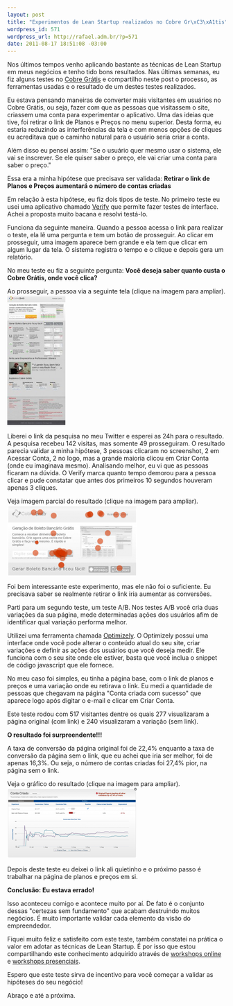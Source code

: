 ```yaml
--- 
layout: post
title: "Experimentos de Lean Startup realizados no Cobre Gr\xC3\xA1tis"
wordpress_id: 571
wordpress_url: http://rafael.adm.br/?p=571
date: 2011-08-17 18:51:08 -03:00
---
```

Nos últimos tempos venho aplicando bastante as técnicas de Lean Startup em meus negócios e tenho tido bons resultados. Nas últimas semanas, eu fiz alguns testes no <a href="http://cobregratis.com.br">Cobre Grátis</a> e compartilho neste post o processo, as ferramentas usadas e o resultado de um destes testes realizados.

Eu estava pensando maneiras de converter mais visitantes em usuários no Cobre Grátis, ou seja, fazer com que as pessoas que visitassem o site, criassem uma conta para experimentar o aplicativo. Uma das ideias que tive, foi retirar o link de Planos e Preços no menu superior. Desta forma, eu estaria reduzindo as interferências da tela e com menos opções de cliques eu acreditava que o caminho natural para o usuário seria criar a conta.

Além disso eu pensei assim: "Se o usuário quer mesmo usar o sistema, ele vai se inscrever. Se ele quiser saber o preço, ele vai criar uma conta para saber o preço."

Essa era a minha hipótese que precisava ser validada:
<strong>Retirar o link de Planos e Preços aumentará o número de contas criadas</strong>

Em relação à esta hipótese, eu fiz dois tipos de teste. No primeiro teste eu usei uma aplicativo chamado <a href="http://verifyapp.com">Verify</a> que permite fazer testes de interface. Achei a proposta muito bacana e resolvi testá-lo.

Funciona da seguinte maneira. Quando a pessoa acessa o link para realizar o teste, ela lê uma pergunta e tem um botão de prosseguir. Ao clicar em prosseguir, uma imagem aparece bem grande e ela tem que clicar em algum lugar da tela. O sistema registra o tempo e o clique e depois gera um relatório.

No meu teste eu fiz a seguinte pergunta:
<strong>Você deseja saber quanto custa o Cobre Grátis, onde você clica?</strong>

Ao prosseguir, a pessoa via a seguinte tela (clique na imagem para ampliar).
<a href="/wp-content/uploads/2011/08/cobregratis-sem-link.jpg"><img src="/wp-content/uploads/2011/08/cobregratis-sem-link-134x300.jpg" alt="" title="cobregratis-sem-link" width="134" height="300" class="aligncenter size-medium wp-image-573" /></a>

Liberei o link da pesquisa no meu Twitter e esperei as 24h para o resultado.
A pesquisa recebeu 142 visitas, mas somente 49 prosseguiram.
O resultado parecia validar a minha hipótese, 3 pessoas clicaram no screenshot, 2 em Acessar Conta, 2 no logo, mas a grande maioria clicou em Criar Conta (onde eu imaginava mesmo).
Analisando melhor, eu vi que as pessoas ficaram na dúvida. O Verify marca quanto tempo demorou para a pessoa clicar e pude constatar que antes dos primeiros 10 segundos houveram apenas 3 cliques.

Veja imagem parcial do resultado (clique na imagem para ampliar).
<a href="/wp-content/uploads/2011/08/cobregratis-resultado-verify-leanstartup.png"><img src="/wp-content/uploads/2011/08/cobregratis-resultado-verify-leanstartup-300x163.png" alt="" title="cobregratis-resultado-verify-leanstartup" width="300" height="163" class="aligncenter size-medium wp-image-589" /></a>

Foi bem interessante este experimento, mas ele não foi o suficiente. Eu precisava saber se realmente retirar o link iria aumentar as conversões.

Parti para um segundo teste, um teste A/B. Nos testes A/B você cria duas variações da sua página, mede determinadas ações dos usuários afim de identificar qual variação performa melhor.

Utilizei uma ferramenta chamada <a href="http://optimizely.com">Optimizely</a>. O Optimizely possui uma interface onde você pode alterar o conteúdo atual do seu site, criar variações e definir as ações dos usuários que você deseja medir. Ele funciona com o seu site onde ele estiver, basta que você inclua o snippet de código javascript que ele fornece.

No meu caso foi simples, eu tinha a página base, com o link de planos e preços e uma variação onde eu retirava o link. Eu medi a quantidade de pessoas que chegavam na página "Conta criada com sucesso" que aparece logo após digitar o e-mail e clicar em Criar Conta.

Este teste rodou com 517 visitantes dentre os quais 277 visualizaram a página original (com link) e 240 visualizaram a variação (sem link).

<strong>O resultado foi surpreendente!!!</strong>

A taxa de conversão da página original foi de 22,4% enquanto a taxa de conversão da página sem o link, que eu achei que iria ser melhor, foi de apenas 16,3%. Ou seja, o número de contas criadas foi 27,4% pior, na página sem o link.

Veja o gráfico do resultado (clique na imagem para ampliar).
<a href="/wp-content/uploads/2011/08/cobregratis-resultado-teste-ab-leanstartup.png"><img src="/wp-content/uploads/2011/08/cobregratis-resultado-teste-ab-leanstartup-300x163.png" alt="" title="cobregratis-resultado-teste-ab-leanstartup" width="300" height="163" class="aligncenter size-medium wp-image-580" /></a>

Depois deste teste eu deixei o link ali quietinho e o próximo passo é trabalhar na página de planos e preços em si.

<strong>Conclusão: Eu estava errado!</strong>

Isso aconteceu comigo e acontece muito por aí. De fato é o conjunto dessas "certezas sem fundamento" que acabam destruindo muitos negócios. É muito importante validar cada elemento da visão do empreendedor.

Fiquei muito feliz e satisfeito com este teste, também constatei na prática o valor em adotar as técnicas de Lean Startup. É por isso que estou compartilhando este conhecimento adquirido através de <a href="http://workshop.bootstrappers.com.br/">workshops online</a> e <a href="http://bit.ly/leanstartup-bsb">workshops presenciais</a>.

Espero que este teste sirva de incentivo para você começar a validar as hipóteses do seu negócio!

Abraço e até a próxima.

